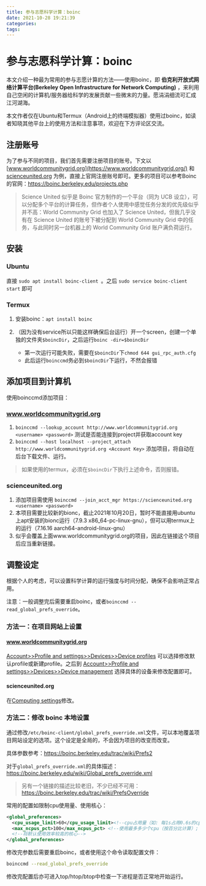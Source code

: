 ```yaml
---
title: 参与志愿科学计算：boinc
date: 2021-10-28 19:21:39
categories:  
tags:
---
```


# 参与志愿科学计算：boinc

本文介绍一种最为常用的参与志愿计算的方法——使用boinc，即 **伯克利开放式网络计算平台(Berkeley Open Infrastructure for Network Computing)** ，来利用自己空闲的计算机/服务器给科学的发展贡献一些微末的力量。愿涓涓细流可汇成江河湖海。

本文作者仅在Ubuntu和Termux（Android上的终端模拟器）使用过boinc，如读者知晓其他平台上的使用方法和注意事项，欢迎在下方评论区交流。

 <!-- more -->

## 注册账号

为了参与不同的项目，我们首先需要注册项目的账号。下文以[www.worldcommunitygrid.org](https://www.worldcommunitygrid.org/) 和 [scienceunited.org](https://scienceunited.org/) 为例，直接上官网注册账号即可。更多的项目可以参考Boinc的官网：https://boinc.berkeley.edu/projects.php

> Science United 似乎是 Boinc 官方制作的一个平台（同为 UCB 设立），可以分配多个平台的计算任务，但作者个人使用中感觉任务分发的优先级似乎并不高：World Community Grid 也加入了 Science United，但我几乎没有在 Science United 的账号下被分配到 World Community Grid 中的任务，与此同时另一台机器上的 World Community Grid 账户满负荷运行。

## 安装

### Ubuntu

直接 `sudo apt install boinc-client `。之后 `sudo service boinc-client start` 即可

### Termux

1. 安装boinc：`apt install boinc`

2. （因为没有service所以只能这样确保后台运行）开一个screen，创建一个单独的文件夹`$boincDir`，之后运行`boinc -dir=$boincDir`

   - 第一次运行可能失败，需要在`$boincDir`下`chmod 644 gui_rpc_auth.cfg`
   - 此后运行`boinccmd`务必到`$boincDir`下运行，不然会报错


## 添加项目到计算机

使用boinccmd添加项目：

### www.worldcommunitygrid.org

1. `boinccmd --lookup_account http://www.worldcommunitygrid.org <username> <password>` 测试是否能连接到project并获取account key
2. `boinccmd --host localhost --project_attach http://www.worldcommunitygrid.org <Account Key>` 添加项目，将自动在后台下载文件、运行。

> 如果使用的termux，必须在`$boincDir`下执行上述命令，否则报错。

### scienceunited.org

1. 添加项目需使用 `boinccmd --join_acct_mgr https://scienceunited.org <username> <password>`
2. 本项目需要比较新的bionc，截止2021年10月20日，暂时不能直接用ubuntu上apt安装的bionc运行（7.9.3 x86_64-pc-linux-gnu），但可以用termux上的运行（7.16.16 aarch64-android-linux-gnu）
3. 似乎会覆盖上面www.worldcommunitygrid.org的项目，因此在链接这个项目后应当重新链接。



## 调整设定

根据个人的考虑，可以设置科学计算的运行强度与时间分配，确保不会影响正常占用。

注意：一般调整完后需要重启boinc，或者`boinccmd --read_global_prefs_override`。

### 方法一：在项目网站上设置

#### www.worldcommunitygrid.org

[Account>>Profile and settings>>Devices>>Device profiles](https://www.worldcommunitygrid.org/ms/device/viewProfiles.do) 可以选择修改默认profile或新建profile。之后到 [Account>>Profile and settings>>Devices>>Device management](https://www.worldcommunitygrid.org/ms/device/viewDevices.do) 选择具体的设备来修改配置即可。

#### scienceunited.org

在[Computing settings](https://scienceunited.org/su_compute_prefs.php)修改。

### 方法二：修改 boinc 本地设置

通过修改`/etc/boinc-client/global_prefs_override.xml`文件，可以本地覆盖项目网站设定的选项。这个设定是全局的，不会因为项目的改变而改变。

具体参数参考：<https://boinc.berkeley.edu/trac/wiki/Prefs2>

对于`global_prefs_override.xml`的具体描述：<https://boinc.berkeley.edu/wiki/Global_prefs_override.xml>

> 另有一个链接的描述比较老旧，不少已经不可用：<https://boinc.berkeley.edu/trac/wiki/PrefsOverride>

常用的配置如限制cpu使用量、使用核心：

```xml
<global_preferences>
  <cpu_usage_limit>60</cpu_usage_limit><!--cpu占用量（如: 每1s占用0.6s的cpu）-->
  <max_ncpus_pct>100</max_ncpus_pct> <!--使用最多多少个cpu（按百分比计算）; 注意<max_cpus>已被废弃！-->
  <!--将默认使用效率较高的核心-->
</global_preferences>
```

修改完参数后需要重启boinc，或者使用这个命令读取配置文件：

```bash
boinccmd --read_global_prefs_override
```

修改完配置后亦可进入top/htop/btop中检查一下进程是否正常地开始运行。
